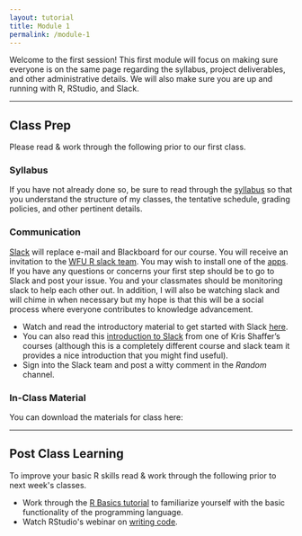 ```yaml
---
layout: tutorial
title: Module 1
permalink: /module-1
---
```


Welcome to the first session! This first module will focus on making sure everyone is on the same page regarding the syllabus, project deliverables, and other administrative details.  We will also make sure you are up and running with R, RStudio, and Slack.

<hr>


## Class Prep

Please read & work through the following prior to our first class. 

### Syllabus

If you have not already done so, be sure to read through the [syllabus](ban6003) so that you understand the structure of my classes, the tentative schedule, grading policies, and other pertinent details.

### Communication

[Slack](https://slack.com/) will replace e-mail and Blackboard for our course. You will receive an invitation to the [WFU R slack team](https://wfu-r.slack.com/). You may wish to install one of the [apps](https://slack.com/downloads/osx). If you have any questions or concerns your first step should be to go to Slack and post your issue.  You and your classmates should be monitoring slack to help each other out. In addition, I will also be watching slack and will chime in when necessary but my hope is that this will be a social process where everyone contributes to knowledge advancement.

- Watch and read the introductory material to get started with Slack [here](https://slack.com/is).
- You can also read this [introduction to Slack](https://vimeo.com/133692325) from one of Kris Shaffer’s courses (although this is a completely different course and slack team it provides a nice introduction that you might find useful). 
- Sign into the Slack team and post a witty comment in the *Random* channel.

### In-Class Material

You can download the materials for class here: &nbsp; <a href="" style="color:black;"><i class="fa fa-cloud-download" style="font-size:1em"></i></a>

<hr>

## Post Class Learning 

To improve your basic R skills read & work through the following prior to next week's classes. 

- Work through the [R Basics tutorial](basics) to familiarize yourself with the basic functionality of the programming language.
- Watch RStudio's webinar on [writing code](https://www.rstudio.com/resources/webinars/rstudio-essentials-webinar-series-part-1/).

